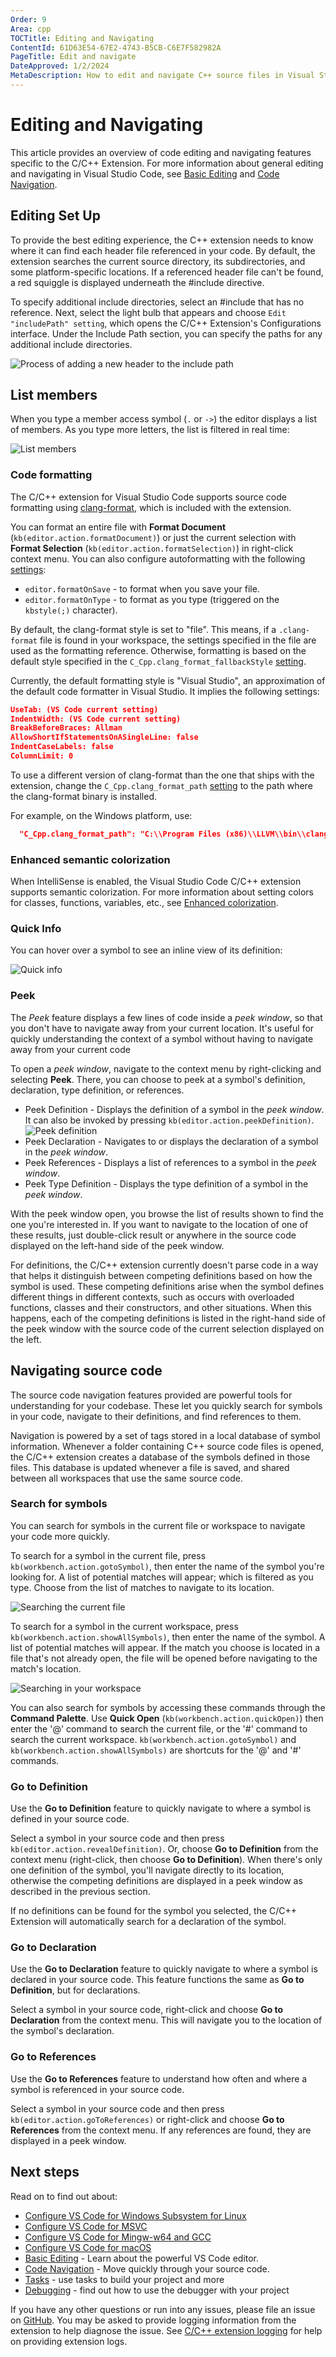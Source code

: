 ```yaml
---
Order: 9
Area: cpp
TOCTitle: Editing and Navigating
ContentId: 61D63E54-67E2-4743-B5CB-C6E7F582982A
PageTitle: Edit and navigate
DateApproved: 1/2/2024
MetaDescription: How to edit and navigate C++ source files in Visual Studio Code.
---
```

# Editing and Navigating

This article provides an overview of code editing and navigating features specific to the C/C++ Extension. For more information about general editing and navigating in Visual Studio Code, see [Basic Editing](/docs/editor/codebasics.md) and [Code Navigation](/docs/editor/editingevolved.md).

## Editing Set Up

To provide the best editing experience, the C++ extension needs to know where it can find each header file referenced in your code. By default, the extension searches the current source directory, its subdirectories, and some platform-specific locations. If a referenced header file can't be found, a red squiggle is displayed underneath the #include directive.

To specify additional include directories, select an #include that has no reference. Next, select the light bulb that appears and choose `Edit "includePath" setting`, which opens the C/C++ Extension's Configurations interface. Under the Include Path section, you can specify the paths for any additional include directories.

![Process of adding a new header to the include path](images\intellisense\AddingIncludePathToConfig.gif)

## List members

When you type a member access symbol (`.` or `->`) the editor displays a list of members. As you type more letters, the list is filtered in real time:

![List members](images/cpp/list-members-cpp.png)

### Code formatting

The C/C++ extension for Visual Studio Code supports source code formatting using [clang-format](https://clang.llvm.org/docs/ClangFormat.html), which is included with the extension.

You can format an entire file with **Format Document** (`kb(editor.action.formatDocument)`) or just the current selection with **Format Selection** (`kb(editor.action.formatSelection)`) in right-click context menu. You can also configure autoformatting with the following [settings](/docs/getstarted/settings.md):

* `editor.formatOnSave` - to format when you save your file.
* `editor.formatOnType` - to format as you type (triggered on the `kbstyle(;)` character).

By default, the clang-format style is set to "file". This means, if a `.clang-format` file is found in your workspace, the settings specified in the file are used as the formatting reference. Otherwise, formatting is based on the default style specified in the `C_Cpp.clang_format_fallbackStyle` [setting](/docs/getstarted/settings.md).

Currently, the default formatting style is "Visual Studio", an approximation of the default code formatter in Visual Studio. It implies the following settings:

```json
UseTab: (VS Code current setting)
IndentWidth: (VS Code current setting)
BreakBeforeBraces: Allman
AllowShortIfStatementsOnASingleLine: false
IndentCaseLabels: false
ColumnLimit: 0
```

To use a different version of clang-format than the one that ships with the extension, change the `C_Cpp.clang_format_path` [setting](/docs/getstarted/settings.md) to the path where the clang-format binary is installed.

For example, on the Windows platform, use:

```json
  "C_Cpp.clang_format_path": "C:\\Program Files (x86)\\LLVM\\bin\\clang-format.exe"
```

### Enhanced semantic colorization

When IntelliSense is enabled, the Visual Studio Code C/C++ extension supports semantic colorization. For more information about setting colors for classes, functions, variables, etc., see [Enhanced colorization](/docs/cpp/colorization-cpp.md).

### Quick Info

You can hover over a symbol to see an inline view of its definition:

![Quick info](images/mingw/quickinfo.png)

### Peek

The *Peek* feature displays a few lines of code inside a *peek window*, so that you don't have to navigate away from your current location. It's useful for quickly understanding the context of a symbol without having to navigate away from your current code

To open a *peek window*, navigate to the context menu by right-clicking and selecting **Peek**. There, you can choose to peek at a symbol's definition, declaration, type definition, or references.

- Peek Definition - Displays the definition of a symbol in the *peek window*. It can also be invoked by pressing `kb(editor.action.peekDefinition)`.
![Peek definition](images/cpp/peekdefn.png)
- Peek Declaration - Navigates to or displays the declaration of a symbol in the *peek window*.
- Peek References - Displays a list of references to a symbol in the *peek window*.
- Peek Type Definition - Displays the type definition of a symbol in the *peek window*.

With the peek window open, you browse the list of results shown to find the one you're interested in. If you want to navigate to the location of one of these results, just double-click result or anywhere in the source code displayed on the left-hand side of the peek window.

<!-- WIP -->

For definitions, the C/C++ extension currently doesn't parse code in a way that helps it distinguish between competing definitions based on how the symbol is used. These competing definitions arise when the symbol defines different things in different contexts, such as occurs with overloaded functions, classes and their constructors, and other situations. When this happens, each of the competing definitions is listed in the right-hand side of the peek window with the source code of the current selection displayed on the left.

## Navigating source code

The source code navigation features provided are powerful tools for understanding for your codebase. These let you quickly search for symbols in your code, navigate to their definitions, and find references to them.

Navigation is powered by a set of tags stored in a local database of symbol information. Whenever a folder containing C++ source code files is opened, the  C/C++ extension creates a database of the symbols defined in those files. This database is updated whenever a file is saved, and shared between all workspaces that use the same source code.

### Search for symbols

You can search for symbols in the current file or workspace to navigate your code more quickly.

To search for a symbol in the current file, press `kb(workbench.action.gotoSymbol)`, then enter the name of the symbol you're looking for. A list of potential matches will appear; which is filtered as you type. Choose from the list of matches to navigate to its location.

![Searching the current file](images/cpp/filesearch.png)

To search for a symbol in the current workspace, press `kb(workbench.action.showAllSymbols)`, then enter the name of the symbol. A list of potential matches will appear. If the match you choose is located in a file that's not already open, the file will be opened before navigating to the match's location.

![Searching in your workspace](images/cpp/workspacesearch.png)

You can also search for symbols by accessing these commands through the **Command Palette**. Use **Quick Open** (`kb(workbench.action.quickOpen)`) then enter the '@' command to search the current file, or the '#' command to search the current workspace. `kb(workbench.action.gotoSymbol)` and `kb(workbench.action.showAllSymbols)` are shortcuts for the '@' and '#' commands.

### Go to Definition

Use the **Go to Definition** feature to quickly navigate to where a symbol is defined in your source code.

Select a symbol in your source code and then press `kb(editor.action.revealDefinition)`. Or, choose **Go to Definition** from the context menu (right-click, then choose **Go to Definition**). When there's only one definition of the symbol, you'll navigate directly to its location, otherwise the competing definitions are displayed in a peek window as described in the previous section.

If no definitions can be found for the symbol you selected, the C/C++ Extension will automatically search for a declaration of the symbol.

### Go to Declaration

Use the **Go to Declaration** feature to quickly navigate to where a symbol is declared in your source code. This feature functions the same as **Go to Definition**, but for declarations.

Select a symbol in your source code, right-click and choose **Go to Declaration** from the context menu. This will navigate you to the location of the symbol's declaration.

### Go to References

Use the **Go to References** feature to understand how often and where a symbol is referenced in your source code.

Select a symbol in your source code and then press `kb(editor.action.goToReferences)` or right-click and choose **Go to References** from the context menu. If any references are found, they are displayed in a peek window.

## Next steps

Read on to find out about:

* [Configure VS Code for Windows Subsystem for Linux](/docs/cpp/config-wsl.md)
* [Configure VS Code for MSVC](/docs/cpp/config-msvc.md)
* [Configure VS Code for Mingw-w64 and GCC](/docs/cpp/config-mingw.md)
* [Configure VS Code for macOS](/docs/cpp/config-clang-mac.md)
* [Basic Editing](/docs/editor/codebasics.md) - Learn about the powerful VS Code editor.
* [Code Navigation](/docs/editor/editingevolved.md) - Move quickly through your source code.
* [Tasks](/docs/editor/tasks.md) - use tasks to build your project and more
* [Debugging](/docs/editor/debugging.md) - find out how to use the debugger with your project

If you have any other questions or run into any issues, please file an issue on [GitHub](https://github.com/microsoft/vscode-cpptools/issues). You may be asked to provide logging information from the extension to help diagnose the issue. See [C/C++ extension logging](/docs/cpp/enable-logging-cpp.md) for help on providing extension logs.
